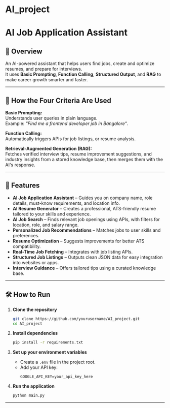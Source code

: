 # AI_project

# AI Job Application Assistant

## 📌 Overview
An AI-powered assistant that helps users find jobs, create and optimize resumes, and prepare for interviews.  
It uses **Basic Prompting**, **Function Calling**, **Structured Output**, and **RAG** to make career growth smarter and faster.

---

## 📌 How the Four Criteria Are Used

**Basic Prompting:**  
Understands user queries in plain language.  
Example: *"Find me a frontend developer job in Bangalore"*.

**Function Calling:**  
Automatically triggers APIs for job listings, or resume analysis.

**Retrieval-Augmented Generation (RAG):**  
Fetches verified interview tips, resume improvement suggestions, and industry insights from a stored knowledge base, then merges them with the AI's response.

---

## 🚀 Features

- **AI Job Application Assistant** – Guides you on company name, role details, must-know requirements, and location info.
- **AI Resume Generator** – Creates a professional, ATS-friendly resume tailored to your skills and experience.
- **AI Job Search** – Finds relevant job openings using APIs, with filters for location, role, and salary range.
- **Personalized Job Recommendations** – Matches jobs to user skills and preferences.
- **Resume Optimization** – Suggests improvements for better ATS compatibility.
- **Real-Time Job Fetching** – Integrates with job listing APIs.
- **Structured Job Listings** – Outputs clean JSON data for easy integration into websites or apps.
- **Interview Guidance** – Offers tailored tips using a curated knowledge base.

---

## 🛠 How to Run

1. **Clone the repository**  
   ```bash
   git clone https://github.com/yourusername/AI_project.git
   cd AI_project
   ```

2. **Install dependencies**  
   ```bash
   pip install -r requirements.txt
   ```

3. **Set up your environment variables**  
   - Create a `.env` file in the project root.  
   - Add your API key:  
     ```
     GOOGLE_API_KEY=your_api_key_here
     ```

4. **Run the application**  
   ```bash
   python main.py
   ```

---
